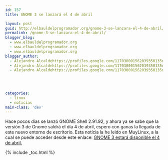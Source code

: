 ```yaml
---
id: 157
title: GNOME 3 se lanzará el 4 de abril

layout: post
guid: http://elbauldelprogramador.org/gnome-3-se-lanzara-el-4-de-abril/
permalink: /gnome-3-se-lanzara-el-4-de-abril/
blogger_blog:
  - www.elbauldelprogramador.org
  - www.elbauldelprogramador.org
  - www.elbauldelprogramador.org
blogger_author:
  - Alejandro Alcaldehttps://profiles.google.com/117030001562039350135noreply@blogger.com
  - Alejandro Alcaldehttps://profiles.google.com/117030001562039350135noreply@blogger.com
  - Alejandro Alcaldehttps://profiles.google.com/117030001562039350135noreply@blogger.com

  
  
  
categories:
  - linux
  - noticias
main-class: 'dev'
---
```

Hace pocos días se lanzó GNOME Shell 2.91.92, y ahora ya se sabe que la versión 3 de Gnome saldrá el día 4 de abril, espero con ganas la llegada de este nuevo entorno de escritorio. Esta notícia la he leido en MuyLinux, a la cual se puede acceder desde este enlace: [GNOME 3 estará disponible el 4 de abril.][1]



 [1]: http://www.muylinux.com/2011/03/25/gnome-3-estara-disponible-el-4-de-abril/

{% include _toc.html %}
